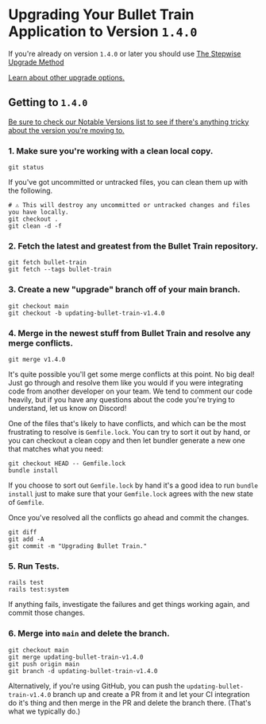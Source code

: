 # Upgrading Your Bullet Train Application to Version `1.4.0`

<div class="rounded-md border bg-amber-100 border-amber-200 py-4 px-5 mb-3 not-prose">
  <p class="text-sm text-amber-800 font-light mb-2">
    If you're already on version <code>1.4.0</code> or later you should use
    <a href="/docs/upgrades">The Stepwise Upgrade Method</a>
  </p>
  <p class="text-sm text-amber-800 font-light">
    <a href="/docs/upgrades/options">Learn about other upgrade options.</a>
  </p>
</div>

## Getting to `1.4.0`

[Be sure to check our Notable Versions list to see if there's anything tricky about the version you're moving to.](/docs/upgrades/notable-versions)

### 1. Make sure you're working with a clean local copy.

```
git status
```

If you've got uncommitted or untracked files, you can clean them up with the following.

```
# ⚠️ This will destroy any uncommitted or untracked changes and files you have locally.
git checkout .
git clean -d -f
```

### 2. Fetch the latest and greatest from the Bullet Train repository.

```
git fetch bullet-train
git fetch --tags bullet-train
```

### 3. Create a new "upgrade" branch off of your main branch.

```
git checkout main
git checkout -b updating-bullet-train-v1.4.0
```

### 4. Merge in the newest stuff from Bullet Train and resolve any merge conflicts.

```
git merge v1.4.0
```

It's quite possible you'll get some merge conflicts at this point. No big deal! Just go through and
resolve them like you would if you were integrating code from another developer on your team. We tend
to comment our code heavily, but if you have any questions about the code you're trying to understand,
let us know on Discord!

One of the files that's likely to have conflicts, and which can be the most frustrating to resolve is
`Gemfile.lock`. You can try to sort it out by hand, or you can checkout a clean copy and then let bundler
generate a new one that matches what you need:

```
git checkout HEAD -- Gemfile.lock
bundle install
```

If you choose to sort out `Gemfile.lock` by hand it's a good idea to run `bundle install` just to make
sure that your `Gemfile.lock` agrees with the new state of `Gemfile`.

Once you've resolved all the conflicts go ahead and commit the changes.

```
git diff
git add -A
git commit -m "Upgrading Bullet Train."
```

### 5. Run Tests.

```
rails test
rails test:system
```

If anything fails, investigate the failures and get things working again, and commit those changes.

### 6. Merge into `main` and delete the branch.

```
git checkout main
git merge updating-bullet-train-v1.4.0
git push origin main
git branch -d updating-bullet-train-v1.4.0
```

Alternatively, if you're using GitHub, you can push the `updating-bullet-train-v1.4.0` branch up and create a PR from it and let your CI integration do it's thing and then merge in the PR and delete the branch there. (That's what we typically do.)


